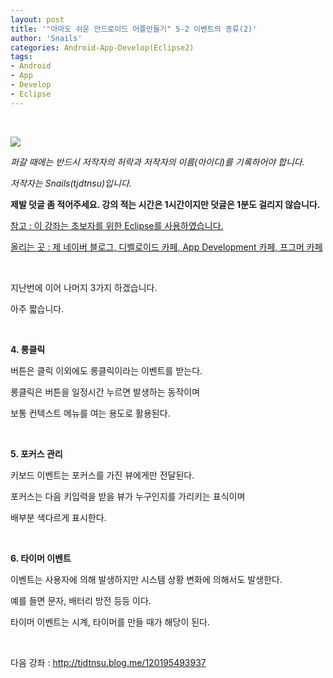 ```yaml
---
layout: post
title: '"아마도 쉬운 안드로이드 어플만들기" 5-2 이벤트의 종류(2)'
author: 'Snails'
categories: Android-App-Develop(Eclipse2)
tags:
- Android
- App
- Develop
- Eclipse
---
```



<script> location.href='https://cafe.naver.com/develoid/288182' ; </script>

<p>&nbsp;</p><p></p><p><img src="https://dthumb-phinf.pstatic.net/?src=%22http%3A%2F%2Fpostfiles3.naver.net%2F20130523_178%2Ftjdtnsu_1369283538974akCh1_JPEG%2Fand.jpg%3Ftype%3Dw2%22&amp;type=cafe_wa740"></p><p><i>퍼갈 때에는 반드시 저작자의 허락과 저작자의 이름(아이디)를 기록하어야 합니다.</i></p><p><i>저작자는 Snails(tjdtnsu)입니다.</i></p><p><strong>제발 덧글 좀 적어주세요. 강의 적는 시간은 1시간이지만 덧글은 1분도 걸리지 않습니다.</strong></p><p><u>참고 : 이 강좌는 초보자를 위한 Eclipse를 사용하였습니다.</u></p><p><u>올리는 곳 : 제 네이버 블로그, 디벨로이드 카페, App Development 카페, 프그머 카페</u></p><p>&nbsp;</p><p>지난번에 이어 나머지 3가지 하겠습니다.</p><p>아주 짧습니다.</p><p>&nbsp;</p><p><strong>4. 롱클릭</strong></p><p>버튼은 클릭 이외에도 롱클릭이라는 이벤트를 받는다.</p><p>롱클릭은 버튼을 일정시간 누르면 발생하는 동작이며</p><p>보통 컨텍스트 메뉴를 여는 용도로 활용된다.</p><p>&nbsp;</p><p><strong>5. 포커스 관리</strong></p><p>키보드 이벤트는 포커스를 가진 뷰에게만 전달된다.</p><p>포커스는 다음 키입력을 받을 뷰가 누구인지를 가리키는 표식이며</p><p>배부분 색다르게 표시한다.</p><p>&nbsp;</p><p><strong>6. 타이머 이벤트</strong></p><p>이벤트는 사용자에 의해 발생하지만 시스템 상황 변화에 의해서도 발생한다.</p><p>예를 들면 문자, 배터리 방전 등등 이다.</p><p>타이머 이벤트는 시계, 타이머를 만들 때가 해당이 된다.</p><p>&nbsp;</p><p>다음 강좌 : <a href="http://tjdtnsu.blog.me/120195493937">http://tjdtnsu.blog.me/120195493937</a></p><p>&nbsp;</p><p></p><p>&nbsp;</p><p>&nbsp;</p>

 </p>
